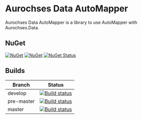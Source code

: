 # Aurochses Data AutoMapper

Aurochses Data AutoMapper is a library to use AutoMapper with Aurochses.Data.

## NuGet

[![NuGet](https://img.shields.io/nuget/v/Aurochses.Data.AutoMapper.svg?style=flat-square)](https://www.nuget.org/packages/Aurochses.Data.AutoMapper)
[![NuGet](https://img.shields.io/nuget/dt/Aurochses.Data.AutoMapper.svg?style=flat-square)](https://www.nuget.org/packages/Aurochses.Data.AutoMapper)
[![NuGet Status](http://nugetstatus.com/Aurochses.Data.AutoMapper.png)](http://nugetstatus.com/packages/Aurochses.Data.AutoMapper)

## Builds

Branch          | Status 
----------------|--------
develop    | [![Build status](https://aurochses.visualstudio.com/Aurochses.GitHub/_apis/build/status/Aurochses.Data.AutoMapper_CI?branchName=develop)](https://aurochses.visualstudio.com/Aurochses.GitHub/_build/latest?definitionId=375)
pre-master | [![Build status](https://aurochses.visualstudio.com/Aurochses.GitHub/_apis/build/status/Aurochses.Data.AutoMapper_CI?branchName=pre-master)](https://aurochses.visualstudio.com/Aurochses.GitHub/_build/latest?definitionId=375)
master     | [![Build status](https://aurochses.visualstudio.com/Aurochses.GitHub/_apis/build/status/Aurochses.Data.AutoMapper_CI?branchName=master)](https://aurochses.visualstudio.com/Aurochses.GitHub/_build/latest?definitionId=375)